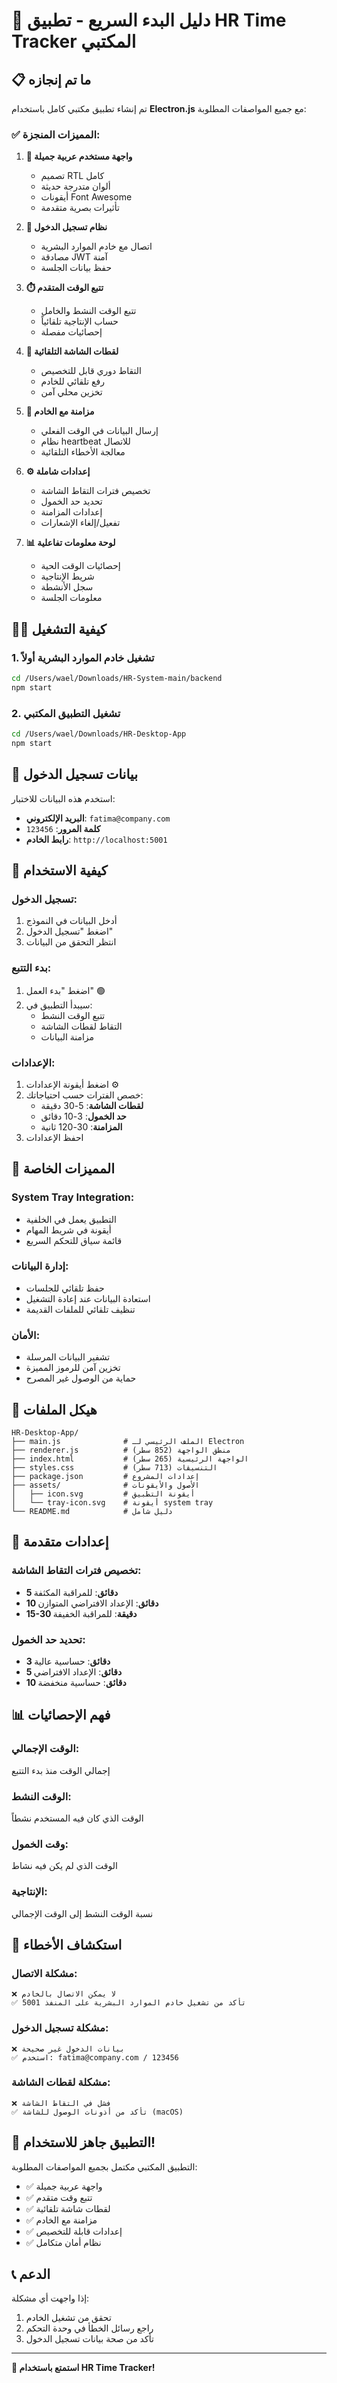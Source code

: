 # 🚀 دليل البدء السريع - تطبيق HR Time Tracker المكتبي

## 📋 ما تم إنجازه

تم إنشاء تطبيق مكتبي كامل باستخدام **Electron.js** مع جميع المواصفات المطلوبة:

### ✅ المميزات المنجزة:

1. **🎨 واجهة مستخدم عربية جميلة**
   - تصميم RTL كامل
   - ألوان متدرجة حديثة
   - أيقونات Font Awesome
   - تأثيرات بصرية متقدمة

2. **🔐 نظام تسجيل الدخول**
   - اتصال مع خادم الموارد البشرية
   - مصادقة JWT آمنة
   - حفظ بيانات الجلسة

3. **⏱️ تتبع الوقت المتقدم**
   - تتبع الوقت النشط والخامل
   - حساب الإنتاجية تلقائياً
   - إحصائيات مفصلة

4. **📸 لقطات الشاشة التلقائية**
   - التقاط دوري قابل للتخصيص
   - رفع تلقائي للخادم
   - تخزين محلي آمن

5. **🔄 مزامنة مع الخادم**
   - إرسال البيانات في الوقت الفعلي
   - نظام heartbeat للاتصال
   - معالجة الأخطاء التلقائية

6. **⚙️ إعدادات شاملة**
   - تخصيص فترات التقاط الشاشة
   - تحديد حد الخمول
   - إعدادات المزامنة
   - تفعيل/إلغاء الإشعارات

7. **📊 لوحة معلومات تفاعلية**
   - إحصائيات الوقت الحية
   - شريط الإنتاجية
   - سجل الأنشطة
   - معلومات الجلسة

## 🏃‍♂️ كيفية التشغيل

### 1. تشغيل خادم الموارد البشرية أولاً
```bash
cd /Users/wael/Downloads/HR-System-main/backend
npm start
```

### 2. تشغيل التطبيق المكتبي
```bash
cd /Users/wael/Downloads/HR-Desktop-App
npm start
```

## 🔑 بيانات تسجيل الدخول

استخدم هذه البيانات للاختبار:
- **البريد الإلكتروني**: `fatima@company.com`
- **كلمة المرور**: `123456`
- **رابط الخادم**: `http://localhost:5001`

## 📱 كيفية الاستخدام

### تسجيل الدخول:
1. أدخل البيانات في النموذج
2. اضغط "تسجيل الدخول"
3. انتظر التحقق من البيانات

### بدء التتبع:
1. اضغط "بدء العمل" 🟢
2. سيبدأ التطبيق في:
   - تتبع الوقت النشط
   - التقاط لقطات الشاشة
   - مزامنة البيانات

### الإعدادات:
1. اضغط أيقونة الإعدادات ⚙️
2. خصص الفترات حسب احتياجاتك:
   - **لقطات الشاشة**: 5-30 دقيقة
   - **حد الخمول**: 3-10 دقائق
   - **المزامنة**: 30-120 ثانية
3. احفظ الإعدادات

## 🎯 المميزات الخاصة

### System Tray Integration:
- التطبيق يعمل في الخلفية
- أيقونة في شريط المهام
- قائمة سياق للتحكم السريع

### إدارة البيانات:
- حفظ تلقائي للجلسات
- استعادة البيانات عند إعادة التشغيل
- تنظيف تلقائي للملفات القديمة

### الأمان:
- تشفير البيانات المرسلة
- تخزين آمن للرموز المميزة
- حماية من الوصول غير المصرح

## 📁 هيكل الملفات

```
HR-Desktop-App/
├── main.js              # الملف الرئيسي لـ Electron
├── renderer.js          # منطق الواجهة (852 سطر)
├── index.html           # الواجهة الرئيسية (265 سطر)
├── styles.css           # التنسيقات (713 سطر)
├── package.json         # إعدادات المشروع
├── assets/              # الأصول والأيقونات
│   ├── icon.svg         # أيقونة التطبيق
│   └── tray-icon.svg    # أيقونة system tray
└── README.md            # دليل شامل
```

## 🔧 إعدادات متقدمة

### تخصيص فترات التقاط الشاشة:
- **5 دقائق**: للمراقبة المكثفة
- **10 دقائق**: الإعداد الافتراضي المتوازن
- **15-30 دقيقة**: للمراقبة الخفيفة

### تحديد حد الخمول:
- **3 دقائق**: حساسية عالية
- **5 دقائق**: الإعداد الافتراضي
- **10 دقائق**: حساسية منخفضة

## 📊 فهم الإحصائيات

### الوقت الإجمالي:
إجمالي الوقت منذ بدء التتبع

### الوقت النشط:
الوقت الذي كان فيه المستخدم نشطاً

### وقت الخمول:
الوقت الذي لم يكن فيه نشاط

### الإنتاجية:
نسبة الوقت النشط إلى الوقت الإجمالي

## 🚨 استكشاف الأخطاء

### مشكلة الاتصال:
```
❌ لا يمكن الاتصال بالخادم
✅ تأكد من تشغيل خادم الموارد البشرية على المنفذ 5001
```

### مشكلة تسجيل الدخول:
```
❌ بيانات الدخول غير صحيحة
✅ استخدم: fatima@company.com / 123456
```

### مشكلة لقطات الشاشة:
```
❌ فشل في التقاط الشاشة
✅ تأكد من أذونات الوصول للشاشة (macOS)
```

## 🎉 التطبيق جاهز للاستخدام!

التطبيق المكتبي مكتمل بجميع المواصفات المطلوبة:
- ✅ واجهة عربية جميلة
- ✅ تتبع وقت متقدم
- ✅ لقطات شاشة تلقائية
- ✅ مزامنة مع الخادم
- ✅ إعدادات قابلة للتخصيص
- ✅ نظام أمان متكامل

## 📞 الدعم

إذا واجهت أي مشكلة:
1. تحقق من تشغيل الخادم
2. راجع رسائل الخطأ في وحدة التحكم
3. تأكد من صحة بيانات تسجيل الدخول

---

**🚀 استمتع باستخدام HR Time Tracker!** 